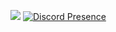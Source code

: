 ![](https://komarev.com/ghpvc/?username=xMertt)
[![Discord Presence](https://lanyard.cnrad.dev/api/587610942356062258)](https://discord.com/users/587610942356062258)
